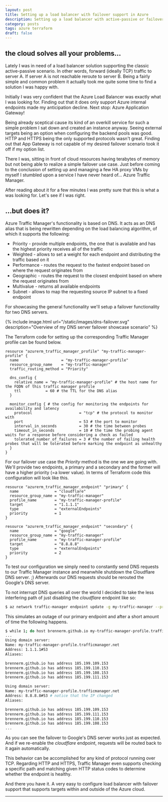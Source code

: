 ```yaml
---
layout: post
title: Setting up a load balancer with failover support in Azure
description: Setting up a load balancer with active-passive or failover support using Azure Traffic Manager and Terraform
category: posts
tags: azure terraform
draft: false
---
```


## the cloud solves all your problems...
Lately I was in need of a load balancer solution supporting the classic active-passive scenario. In other words, forward (ideally TCP) traffic to server A. If server A is not reachable reroute to server B. Being a fairly simple and common problem it actually took me quite some time to find a solution I was happy with.

Initially I was very confident that the Azure Load Balancer was exactly what I was looking for. Finding out that it does only support Azure internal endpoints made my anticipation decline. Next stop: Azure Application Gateway!

Being already sceptical cause its kind of an overkill service for such a simple problem I sat down and created an instance anyway. Seeing external targets being an option when configuring the backend pools was good. HTTP and HTTPS being the only supported protocols wasn't great. Finding out that App Gateway is not capable of my desired failover scenario took it off if my option list.

There I was, sitting in front of cloud resources having terabytes of memory but not being able to realize a simple failover use case. Just before coming to the conclusion of setting up and managing a few HA proxy VMs by myself I stumbled upon a service I have never heard of... Azure Traffic Manager.

After reading about it for a few minutes I was pretty sure that this is what a was looking for. Let's see if I was right.


## ...but does it?

Azure Traffic Manager's functionality is based on DNS. It acts as an DNS alias that is being rewritten depending on the load balancing algorithm, of which it supports the following:

- Priority - provide multiple endpoints, the one that is available and has the highest priority receives all of the traffic
- Weighted - allows to set a weight for each endpoint and distributing the traffic based on it
- Performance - routes the request to the fastest endpoint based on where the request originates from
- Geographic - routes the request to the closest endpoint based on where the request originates from
- Multivalue - returns all available endpoints
- Subnet - allows to map the requesting source IP subnet to a fixed endpoint

For showcasing the general functionality we'll setup a failover functionality for two DNS servers.

{% include image.html url="/static/images/dns-failover.svg" description="Overview of my DNS server failover showcase scenario" %}

The Terraform code for setting up the corresponding Traffic Manager profile can be found below.

```hcl
resource "azurerm_traffic_manager_profile" "my-traffic-manager-profile" {
  name                   = "my-traffic-manager-profile"
  resource_group_name    = "my-traffic-manager"
  traffic_routing_method = "Priority"

  dns_config {
    relative_name = "my-traffic-manager-profile" # the host name for the FQDN of this traffic manager profile
    ttl           = 60 # the TTL for the DNS alias
  }

  monitor_config { # the config for monitoring the endpoints for availability and latency
    protocol                     = "tcp" # the protocol to monitor with
    port                         = 53 # the port to monitor
    interval_in_seconds          = 30 # the time between probes
    timeout_in_seconds           = 10 # the time the probing agent waits for a response before considering a check as failed
    tolerated_number_of_failures = 3 # the number of failing health probes that will be tolerated before marking the endpoint as unhealthy
  }
}
```

For our failover use case the _Priority_ method is the one we are going with. We'll provide two endpoints, a primary and a secondary and the former will have a higher priority (=a lower value). In terms of Terraform code this configuration will look like this.

```hcl
resource "azurerm_traffic_manager_endpoint" "primary" {
  name                = "cloudflare"
  resource_group_name = "my-traffic-manager"
  profile_name        = "my-traffic-manager-profile"
  target              = "1.1.1.1"
  type                = "externalEndpoints"
  priority            = 1
}

resource "azurerm_traffic_manager_endpoint" "secondary" {
  name                = "google"
  resource_group_name = "my-traffic-manager"
  profile_name        = "my-traffic-manager-profile"
  target              = "8.8.8.8"
  type                = "externalEndpoints"
  priority            = 2
}
```

To test our configuration we simply need to constantly send DNS requests to our Traffic Manager instance and meanwhile shutdown the Cloudflare DNS server. ;) Afterwards our DNS requests should be rerouted the Google's DNS server.

To not interrupt DNS queries all over the world I decided to take the less interfering path of just disabling the _cloudflare_ endpoint like so:

```bash
$ az network traffic-manager endpoint update -g my-traffic-manager --profile-name my-traffic-manager-profile -n cloudflare --endpoint-status Disabled
```

This simulates an outage of our primary endpoint and after a short amount of time the following happens.

```bash
$ while 1; do host brennerm.github.io my-traffic-manager-profile.trafficmanager.net; sleep 1; done
...
Using domain server:
Name: my-traffic-manager-profile.trafficmanager.net
Address: 1.1.1.1#53
Aliases:

brennerm.github.io has address 185.199.109.153
brennerm.github.io has address 185.199.110.153
brennerm.github.io has address 185.199.108.153
brennerm.github.io has address 185.199.111.153

Using domain server:
Name: my-traffic-manager-profile.trafficmanager.net
Address: 8.8.8.8#53 # notice that the IP changed
Aliases:

brennerm.github.io has address 185.199.109.153
brennerm.github.io has address 185.199.111.153
brennerm.github.io has address 185.199.110.153
brennerm.github.io has address 185.199.108.153
...
```

As you can see the failover to Google's DNS server works just as expected. And if we re-enable the _cloudflare_ endpoint, requests will be routed back to it again automatically.

This behavior can be accomplished for any kind of protocol running over TCP. Regarding HTTP and HTTPS, Traffic Manager even supports checking a specific path and matching given HTTP status codes to determine whether the endpoint is healthy.

And there you have it. A very easy to configure load balancer with failover support that supports targets within and outside of the Azure cloud.

---
